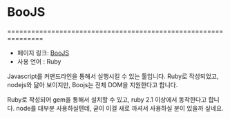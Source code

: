 # BooJS
===============================================================
 - 페이지 링크: [BooJS](https://github.com/sotownsend/BooJS)
 - 사용 언어 : Ruby


Javascript를 커맨드라인을 통해서 실행시킬 수 있는 툴입니다. 
Ruby로 작성되었고, nodejs와 닮아 보이지만, Boojs는 전체 DOM을 지원한다고 합니다. 

Ruby로 작성되어 gem을 통해서 설치할 수 있고, ruby 2.1 이상에서 동작한다고 합니다. 
node를 대부분 사용하실텐데, 굳이 이걸 새로 까셔서 사용하실 분이 있을까 싶네요. 